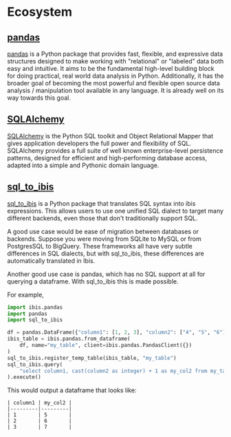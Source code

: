 # Ecosystem

## [pandas](https://github.com/pandas-dev/pandas)

[pandas](https://pandas.pydata.org) is a Python package that provides fast, 
flexible, and expressive data structures designed to make working with "relational" or 
"labeled" data both easy and intuitive. It aims to be the fundamental high-level 
building block for doing practical, real world data analysis in Python. Additionally, 
it has the broader goal of becoming the most powerful and flexible open source data 
analysis / manipulation tool available in any language. It is already well on its way 
towards this goal.

## [SQLAlchemy](https://github.com/sqlalchemy/sqlalchemy)

[SQLAlchemy](https://www.sqlalchemy.org/) is the Python SQL toolkit and 
Object Relational Mapper that gives application developers the full power and 
flexibility of SQL. SQLAlchemy provides a full suite of well known enterprise-level 
persistence patterns, designed for efficient and high-performing database access, 
adapted into a simple and Pythonic domain language.

## [sql_to_ibis](https://github.com/zbrookle/sql_to_ibis)

[sql_to_ibis](https://github.com/zbrookle/sql_to_ibis) is a Python package that 
translates SQL syntax into ibis expressions. This allows users to use one unified SQL 
dialect to target many different backends, even those that don't traditionally
 support SQL.  

A good use case would be ease of migration between databases or backends. Suppose you
were moving from SQLite to MySQL or from PostgresSQL to BigQuery. These 
frameworks all have very subtle differences in SQL dialects, but with sql_to_ibis, 
these differences are automatically translated in Ibis.
  
Another good use case is pandas, which has no SQL support at all for querying a
dataframe. With sql_to_ibis this is made possible.

For example,

```python
import ibis.pandas
import pandas
import sql_to_ibis

df = pandas.DataFrame({"column1": [1, 2, 3], "column2": ["4", "5", "6"]})
ibis_table = ibis.pandas.from_dataframe(
    df, name="my_table", client=ibis.pandas.PandasClient({})
)
sql_to_ibis.register_temp_table(ibis_table, "my_table")
sql_to_ibis.query(
    "select column1, cast(column2 as integer) + 1 as my_col2 from my_table"
).execute()
```
This would output a dataframe that looks like:

```
| column1 | my_col2 |
|---------|---------|
| 1       | 5       |
| 2       | 6       |
| 3       | 7       |
```